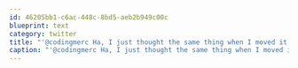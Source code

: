```yaml
---
id: 46205bb1-c6ac-448c-8bd5-aeb2b949c00c
blueprint: text
category: twitter
title: "'@codingmerc Ha, I just thought the same thing when I moved it out of my desk today.  Totally forget. Come n getit!"
caption: "'@codingmerc Ha, I just thought the same thing when I moved it out of my desk today.  Totally forget. Come n getit!"
---
```

